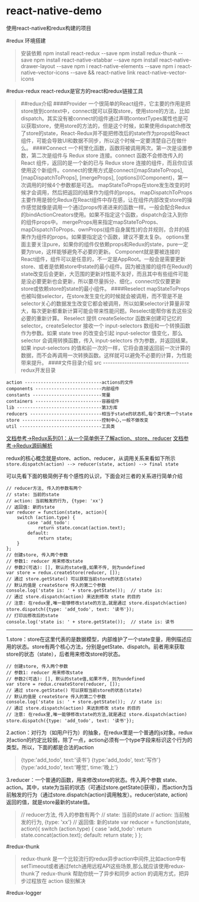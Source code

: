 # react-native-demo
使用react-native和redux构建的项目

#redux 环境搭建
>安装依赖
npm install react-redux --save
npm install redux-thunk --save
npm install react-native-xtabbar --save
npm install react-native-drawer-layout --save
npm i react-native-elements --save
npm i react-native-vector-icons --save && react-native link react-native-vector-icons




#redux-redux
   react-redux是官方的react和redux链接工具
>##redux介绍
####Provider
一个很简单的React组件，它主要的作用是把store放到context中，connect就可以获取store，使用store的方法，比如dispatch。其实没有被connect的组件通过声明contextTypes属性也是可以获取store，使用store的方法的，但是这个时候，如果使用dispatch修改了store的state，React-Redux并不能把修改后的state作为props给React组件，可能会导致UI和数据不同步，所以这个时候一定要清楚自己在做什么。
####Connect
一个柯里化函数，函数将被调用两次。第一次是设置参数，第二次是组件与 Redux store 连接。connect 函数不会修改传入的 React 组件，返回的是一个新的已与 Redux store 连接的组件，而且你应该使用这个新组件。connect的使用方式是connect([mapStateToProps], [mapDispatchToProps], [mergeProps], [options])(Component)，第一次调用的时候4个参数都是可选。
mapStateToProps在store发生改变的时候才会调用，然后把返回的结果作为组件的props。
mapDispatchToProps主要作用是弱化Redux在React组件中存在感，让在组件内部改变store的操作感觉就像是调用一个通过props传递进来的函数一样。一般会配合Redux的bindActionCreators使用。如果不指定这个函数，dispatch会注入到你的组件props中。
mergeProps用来指定mapStateToProps、mapDispatchToProps、ownProps(组件自身属性)的合并规则，合并的结果作为组件的props。如果要指定这个函数，建议不要太复杂。
options里面主要关注pure，如果你的组件仅依赖props和Redux的state，pure一定要为true，这样能够避免不必要的更新。
Component就是要被连接的React组件，组件可以是任意的，不一定是AppRoot。一般会是需要更新store、或者是依赖store中state的最小组件。因为被连接的组件在Redux的state改变后会更新，大范围的更新对性能不友好，而且其中有些组件可能是没必要更新也会更新，所以要尽量拆分、细化，connect仅仅要更新store或依赖store的state的最小组件。
####Reselect
 mapStateToProps也被叫做selector，在store发生变化的时候就会被调用，而不管是不是selector关心的数据发生改变它都会被调用，所以如果selector计算量非常大，每次更新都重新计算可能会带来性能问题。Reselect能帮你省去这些没必要的重新计算。
 Reselect 提供 createSelector 函数来创建可记忆的 selector。createSelector 接收一个 input-selectors 数组和一个转换函数作为参数。如果 state tree 的改变会引起 input-selector 值变化，那么 selector 会调用转换函数，传入 input-selectors 作为参数，并返回结果。如果 input-selectors 的值和前一次的一样，它将会直接返回前一次计算的数据，而不会再调用一次转换函数。这样就可以避免不必要的计算，为性能带来提升。
####文件目录介绍
 src ------------------------------------redux开发目录
>
    action -----------------------------actions的文件
    components -------------------------内部组件
    constants --------------------------常量
    containers -------------------------容器组件
    lib --------------------------------第3方库
    reducers ---------------------------相当于state的状态机,每个类代表一个state
    store ------------------------------控制中心,一般不做改变
    util -------------------------------工具类

[文档参考->Redux系列01：从一个简单例子了解action、store、reducer](https://segmentfault.com/a/1190000004208610)
[文档参考->Redux源码解析](https://github.com/chyingp/redux-source-insight)



redux的核心概念就是store、action、reducer，从调用关系来看如下所示
``
 store.dispatch(action) --> reducer(state, action) --> final state
``

可以先看下面的极简例子有个感性的认识，下面会对三者的关系进行简单介绍
>
    // reducer方法, 传入的参数有两个
    // state: 当前的state
    // action: 当前触发的行为, {type: 'xx'}
    // 返回值: 新的state
    var reducer = function(state, action){
        switch (action.type) {
            case 'add_todo':
                return state.concat(action.text);
            default:
                return state;
        }
    };
    // 创建store, 传入两个参数
    // 参数1: reducer 用来修改state
    // 参数2(可选): [], 默认的state值,如果不传, 则为undefined
    var store = redux.createStore(reducer, []);
    // 通过 store.getState() 可以获取当前store的状态(state)
    // 默认的值是 createStore 传入的第二个参数
    console.log('state is: ' + store.getState());  // state is:
    // 通过 store.dispatch(action) 来达到修改 state 的目的
    // 注意: 在redux里,唯一能够修改state的方法,就是通过 store.dispatch(action)
    store.dispatch({type: 'add_todo', text: '读书'});
    // 打印出修改后的state
    console.log('state is: ' + store.getState());  // state is: 读书

------
1.store：store在这里代表的是数据模型，内部维护了一个state变量，用例描述应用的状态。store有两个核心方法，分别是getState、dispatch。前者用来获取store的状态（state），后者用来修改store的状态。
>
    // 创建store, 传入两个参数
    // 参数1: reducer 用来修改state
    // 参数2(可选): [], 默认的state值,如果不传, 则为undefined
    var store = redux.createStore(reducer, []);
    // 通过 store.getState() 可以获取当前store的状态(state)
    // 默认的值是 createStore 传入的第二个参数
    console.log('state is: ' + store.getState());  // state is:
    // 通过 store.dispatch(action) 来达到修改 state 的目的
    // 注意: 在redux里,唯一能够修改state的方法,就是通过 store.dispatch(action)
    store.dispatch({type: 'add_todo', text: '读书'});

2.action：对行为（如用户行为）的抽象，在redux里是一个普通的js对象。redux对action的约定比较弱，除了一点，action必须有一个type字段来标识这个行为的类型。所以，下面的都是合法的action
>   {type:'add_todo', text:'读书'}
    {type:'add_todo', text:'写作'}
    {type:'add_todo', text:'睡觉', time:'晚上'}

3.reducer：一个普通的函数，用来修改store的状态。传入两个参数 state、action。其中，state为当前的状态（可通过store.getState()获得），而action为当前触发的行为（通过store.dispatch(action)调用触发）。reducer(state, action) 返回的值，就是store最新的state值。
>   // reducer方法, 传入的参数有两个
    // state: 当前的state
    // action: 当前触发的行为, {type: 'xx'}
    // 返回值: 新的state
    var reducer = function(state, action){
        switch (action.type) {
            case 'add_todo':
                return state.concat(action.text);
            default:
                return state;
        }
    };


#redux-thunk
>    redux-thunk 是一个比较流行的redux异步action中间件,比如action中有setTimeout或者通过fetch通用远程API这些场景,那么就应该使用redux-thunk了
     redux-thunk 帮助你统一了异步和同步 action 的调用方式，把异步过程放在 action 级别解决

#redux-logger
